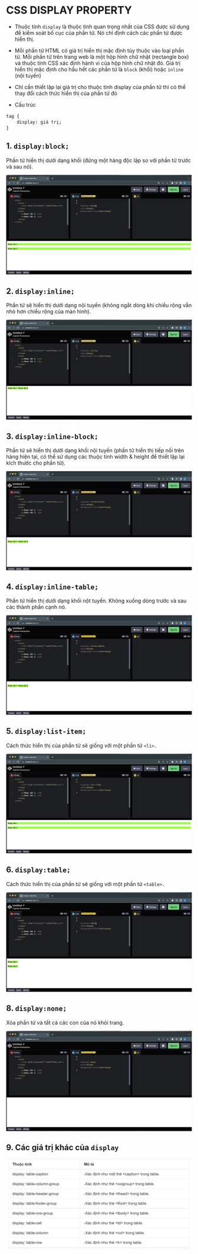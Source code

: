 # **CSS DISPLAY PROPERTY**

- Thuộc tính `display` là thuộc tính quan trọng nhất của CSS được sử dụng để kiểm soát bố cục của phần tử. Nó chỉ định cách các phần tử được hiển thị.

- Mỗi phần tử HTML có giá trị hiển thị mặc định tùy thuộc vào loại phần tử. Mỗi phần tử trên trang web là một hộp hình chữ nhật (rectangle box) và thuộc tính CSS xác định hành vi của hộp hình chữ nhật đó. Giá trị hiển thị mặc định cho hầu hết các phần tử là `block` (khối) hoặc `inline` (nội tuyến)
- Chỉ cần thiết lập lại giá trị cho thuộc tính display của phần tử thì có thể thay đổi cách thức hiển thị của phần tử đó

- Cấu trúc
```Structure
tag {
    display: giá trị;
}
```

## **1. `display:block;`**
Phần tử hiển thị dưới dạng khối (đứng một hàng độc lập so với phần tử trước và sau nó).

![block](img/block.png)

## **2. `display:inline;`**
Phần tử sẽ hiển thị dưới dạng nội tuyến (không ngắt dòng khi chiều rộng vẫn nhỏ hơn chiều rộng của màn hình).

![inline](img/inline.png)

## **3. `display:inline-block;`**
Phần tử sẽ hiển thị dưới dạng khối nội tuyến (phần tử hiển thị tiếp nối trên hàng hiện tại, có thể sử dụng các thuộc tính width & height để thiết lập lại kích thước cho phần tử).

![inlineBlock](img/inline_block.png)

## **4. `display:inline-table;`**
Phần tử hiển thị dưới dạng khối nột tuyến. Không xuống dòng trước và sau các thành phần cạnh nó.

![inlineTable](img/inline_table.png)

## **5. `display:list-item;`**
Cách thức hiển thị của phần tử sẽ giống với một phần tử `<li>.`

![listItem](img/list_item.png)

## **6. `display:table;`**
Cách thức hiển thị của phần tử sẽ giống với một phần tử `<table>.`

![table](img/table.png)

## **8. `display:none;`**
Xóa phần tử và tất cả các con của nó khỏi trang. 

![none](img/none.png)

## **9. Các giá trị khác của `display`**

![other](img/otherDisplayValues.jpg)


